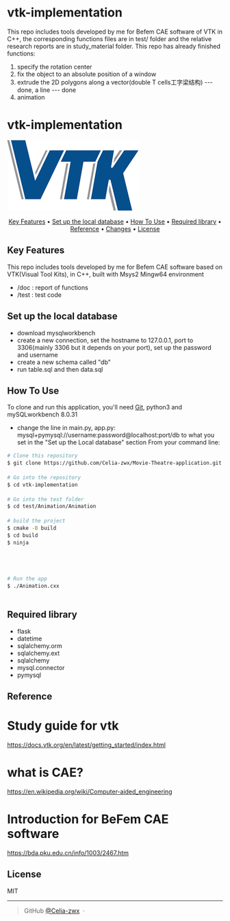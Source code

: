 # vtk-implementation
This repo includes tools developed by me for Befem CAE software of VTK in C++, the corresponding functions files are in test/ folder and the relative research reports are in study_material folder.
This repo has already finished functions:
1. specify the rotation center
2. fix the object to an absolute position of a window
3. extrude the 2D polygons along a vector(double T cells工字梁结构) --- done, a line --- done
4. animation
# vtk-implementation

<img src="/vtk_logo.png" alt="Alt text" title="VTK">

<p align="center">
  <a href="#key-features">Key Features</a> •
  <a href="#set-up-the-local-database">Set up the local database</a> •
  <a href="#how-to-use">How To Use</a> •
  <a href="#required-library">Required library</a> •
  <a href="#reference">Reference</a> •
  <a href="#changes">Changes</a> •
  <a href="#license">License</a>
</p>



## Key Features

This repo includes tools developed by me for Befem CAE software based on VTK(Visual Tool Kits), in C++, built with Msys2 Mingw64 environment

* /doc : report of functions
* /test : test code

## Set up the local database
* download mysqlworkbench
* create a new connection, set the hostname to 127.0.0.1, port to 3306(mainly 3306 but it depends on your port), set up the password and username
* create a new schema called "db"
* run table.sql and then data.sql

## How To Use

To clone and run this application, you'll need [Git](https://git-scm.com), python3 and mySQLworkbench 8.0.31

* change the line in main.py, app.py: mysql+pymysql://username:password@localhost:port/db to what you set in the "Set up the Local database" section
From your command line:

```bash
# Clone this repository
$ git clone https://github.com/Celia-zwx/Movie-Theatre-application.git

# Go into the repository
$ cd vtk-implementation

# Go into the test folder
$ cd test/Animation/Animation

# build the project
$ cmake -B build
$ cd build
$ ninja




# Run the app
$ ./Animation.cxx



```



## Required library
* flask 
* datetime
* sqlalchemy.orm
* sqlalchemy.ext
* sqlalchemy
* mysql.connector
* pymysql

## Reference
# Study guide for vtk
https://docs.vtk.org/en/latest/getting_started/index.html

# what is CAE?
https://en.wikipedia.org/wiki/Computer-aided_engineering

# Introduction for BeFem CAE software
https://bda.pku.edu.cn/info/1003/2467.htm


## License

MIT

---

> GitHub [@Celia-zwx](https://github.com/Celia-zwx) &nbsp;&middot;&nbsp;


